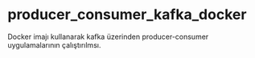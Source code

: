 # producer_consumer_kafka_docker
Docker imajı kullanarak kafka üzerinden producer-consumer uygulamalarının çalıştırılmsı.
